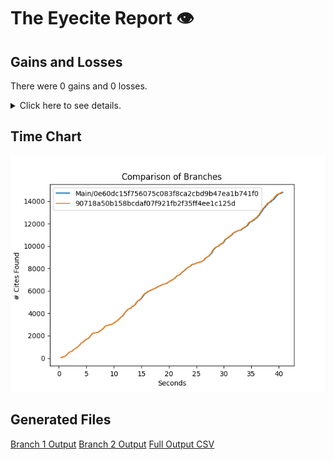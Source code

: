 # The Eyecite Report :eye:



Gains and Losses
---------
There were 0 gains and 0 losses.

<details>
<summary>Click here to see details.</summary>

|     id     |  Gain  |  Loss  |
| ---------- | ------ | ------ |


</details>



Time Chart
---------

![image](https://raw.githubusercontent.com/freelawproject/eyecite/artifacts/200/results/chart.png)


Generated Files
---------

[Branch 1 Output](https://raw.githubusercontent.com/freelawproject/eyecite/artifacts/200/results/0e60dc15f756075c083f8ca2cbd9b47ea1b741f0.json)
[Branch 2 Output](https://raw.githubusercontent.com/freelawproject/eyecite/artifacts/200/results/90718a50b158bcdaf07f921fb2f35ff4ee1c125d.json)
[Full Output CSV ](https://raw.githubusercontent.com/freelawproject/eyecite/artifacts/200/results/output.csv)
